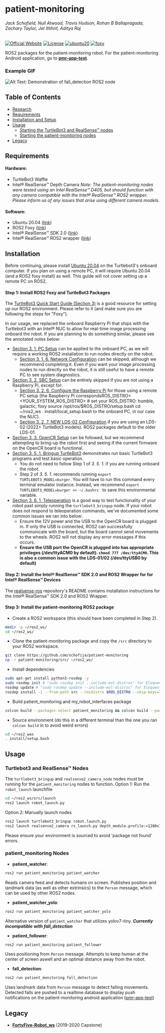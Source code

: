 
# patient-monitoring
###### Jack Schofield, Null Atwood, Travis Hudson, Rohan B Ballapragada, Zachary Taylor, Jet Ittihrit, Aditya Raj
[![Official Website](https://img.shields.io/badge/Official%20Website-pmr--osu-blue?style=flat&logo=world&logoColor=white)](https://pmr-osu.github.io/)
[![License](https://img.shields.io/github/license/schofija/patient-monitoring?style=flat-square)](LICENSE)
[![ubuntu20][ubuntu20-badge]][ubuntu20]
[![foxy][foxy-badge]][foxy]

ROS2 packages for the patient-monitoring robot. For the patient-monitoring Android application, go to [**pmr-app-test**]( https://github.com/JetLiTheQT/pmrtest).
### Example GIF
![Alt Text: Demonstration of fall_detection ROS2 node](https://github.com/schofija/patient-monitoring/blob/master/fall.gif)
## Table of Contents

 - [Research](#research)
 - [Requirements](#requirements)
 - [Installation and Setup](#installation)
 - [Usage](#usage) 
	 - [Starting the TurtleBot3 and RealSense™ nodes](#tb_rs_nodes)
	 - [Starting the patient-monitoring nodes](#pmr_nodes)
- [Legacy](#legacy)

## Requirements
#### Hardware:
+ TurtleBot3 Waffle
+ Intel® RealSense™ Depth Camera
*Note: The patient-monitoring nodes were tested using an Intel RealSense™ D405, but should function with any camera compatible with the Intel® RealSense™ ROS2 wrapper. Please inform us of any issues that arise using different camera models.*

#### Software:
+ Ubuntu 20.04 ([link](https://releases.ubuntu.com/focal/))
+ ROS2 Foxy ([link](https://docs.ros.org/en/foxy/Installation.html))
+ Intel® RealSense™ SDK 2.0 ([link](https://github.com/IntelRealSense/librealsense/blob/master/doc/installation.md))
+ Intel® RealSense™ ROS2 wrapper ([link](https://github.com/IntelRealSense/realsense-ros))

## Installation
Before continuing, please install [Ubuntu 20.04](https://releases.ubuntu.com/focal/) on the Turtlebot3's onboard computer.
If you plan on using a remote PC, it will require Ubuntu 20.04 (and a ROS2 foxy install) as well. This guide will not cover setting up a remote PC on ROS2.

#### Step 1: Install ROS2 Foxy and TurtleBot3 Packages

The <a href="https://emanual.robotis.com/docs/en/platform/turtlebot3/quick-start/">TurtleBot3 Quick Start Guide (Section 3)</a> is a good resource for setting up our ROS2 environment. Please refer to it (and make sure you are following the steps for "Foxy").  

In our usage, we replaced the onboard Raspberry Pi that ships with the Turtlebot3 with an Intel® NUC to allow for real-time image processing onboard the robot. If you are planning to do something similar, please see the annotated notes below:

 - [Section 3. 1. PC Setup](https://emanual.robotis.com/docs/en/platform/turtlebot3/quick-start/#pc-setup) can be applied to the onboard PC, as we will require a working ROS2 installation to run nodes directly on the robot. 
	 - [Section 3. 1. 6. Network Configuration](https://emanual.robotis.com/docs/en/platform/turtlebot3/quick-start/#network-configuration) can be skipped, although we recommend completing it. Even if you want your image processing nodes to run directly on the robot, it is still useful to have a remote PC to see system diagnostics.
- [Section 3. 2. SBC Setup](https://emanual.robotis.com/docs/en/platform/turtlebot3/sbc_setup/) can be entirely skipped if you are not using a Raspberry Pi, except for:
	- [Section 3. 2. 6. Configure the Raspberry Pi](https://emanual.robotis.com/docs/en/platform/turtlebot3/sbc_setup/#configure-the-raspberry-pi) for those using a remote PC setup (the Raspberry Pi correspondsROS_DISTRO=<YOUR_SYSTEM_ROS_DISTRO>  # set your ROS_DISTRO: humble, galactic, foxy
source /opt/ros/$ROS_DISTRO/setup.bash
cd ~/ros2_ws
. install/local_setup.bash to the onboard PC, in our case the NUC).
	- [Section 3. 2. 7. NEW LDS-02 Configuration](https://emanual.robotis.com/docs/en/platform/turtlebot3/sbc_setup/#new-lds-02-configuration-4) if you are using an LDS-02 (2022+ TurtleBot3 models). ROS2 packages default to the older LDS-01.
- [Section 3. 3. OpenCR Setup](https://emanual.robotis.com/docs/en/platform/turtlebot3/opencr_setup/#opencr-setup) can be followed, but we recommend attempting to bring-up the robot first and seeing if the current firmware on the OpenCR board is functional.
- [Section 3. 5. 1. Bringup TurtleBot3](https://emanual.robotis.com/docs/en/platform/turtlebot3/bringup/) demonstrates run basic TurtleBot3 programs and test basic operation. 
	- You do not need to follow Step 1 of *3. 5. 1.* if you are running onboard the robot. 
	- Step 2 of *3. 5. 1.* recommends running ``export TURTLEBOT3_MODEL=burger``. You will have to run this command every terminal emulator instance. Instead, we recommend ``export TURTLEBOT3_MODEL=burger >> ~/.bashrc `` to save this environmental variable.
- [Section 3. 6. 1. Teleoperation](https://emanual.robotis.com/docs/en/platform/turtlebot3/basic_operation/#teleoperation) is a good way to test functionality of your robot past simply running the ``turtlebot3_bringup`` node. If your robot does not respond to teleoperation commands, we've documented some common issues we ran into below:
	- Ensure the 12V power and the USB to the OpenCR board is plugged in. If only the USB is connected, ROS2 can successfully communicate with the board, but the board cannot send movements to the wheels. ROS2 will not display any error messages if this occurs.
	- **Ensure the USB port the OpenCR is plugged into has appropriate privileges (/dev/ttyACM0 by default). ``chmod 777 /dev/ttyACM0``. This is also a common issue with the LDS-01/02 (/dev/ttyUSB0 by default)**
</details>

#### Step 2: Install the Intel® RealSense™ SDK 2.0 and ROS2 Wrapper for for Intel® RealSense™ Devices
The [realsense-ros]([https://github.com/IntelRealSense/realsense-ros](https://github.com/IntelRealSense/realsense-ros#installation)) repository's README contains installation instructions for the Intel® RealSense™ SDK 2.0 and ROS2 Wrapper.

#### Step 3: Install the patient-monitoring ROS2 package
 - Create a ROS2 workspace (this should have been completed in Step 2).
 ```bash
 mkdir -p ~/ros2_ws/
 cd ~/ros2_ws/
```
 - Clone the patient-monitoring package and copy the ``/src`` directory to your ROS2 workspace.
 ```bash
 git clone https://github.com/schofija/patient-monitoring
 cp -r patient-monitoring/src/ ~/ros2_ws/
```
- Install dependencies
```bash
sudo apt-get install python3-rosdep -y
sudo rosdep init # "sudo rosdep init --include-eol-distros" for Eloquent and earlier
rosdep update # "sudo rosdep update --include-eol-distros" for Eloquent and earlier
rosdep install -i --from-path src --rosdistro $ROS_DISTRO --skip-keys=librealsense2 -y
```
- Build patient_monitoring and my_robot_interfaces package
```bash
colcon build --packages-select patient_monitoring && colcon build --packages-select my_robot_interfaces
```
- Source environment (do this in a different terminal than the one you ran ``colcon build`` in to avoid weird errors)
```bash
cd ~/ros2_was
. install/setup.bash
```

## Usage

<h3 id="tb_rs_nodes">Turtlebot3 and RealSense™ Nodes</h3>

The ``turtlebot3_bringup`` and ``realsense2_camera_node`` nodes must be running for the ``patient_monitoring`` nodes to function.
Option 1: Run the ``robot_launch`` launchfile
```bash
cd ~/ros2_ws/src/launch
ros2 launch robot_launch.py
```
Option 2: Manually launch nodes
```bash
ros2 launch turtlebot3_bringup robot.launch.py
ros2 launch realsense2_camera rs_launch.py depth_module.profile:=1280x720x30 align_depth.enable:=true
```
Please ensure your environment is sourced to avoid 'package not found' errors.
<h3 id="pmr_nodes">patient_monitoring Nodes</h3>

- **patient_watcher**:
```bash
ros2 run patient_monitoring patient_watcher
```
Reads camera feed and detects humans on screen. Publishes position and landmark data (as well as other extrinsics) to the ``Person`` message, which can be used by other ROS2 nodes.

- **patient_watcher_yolo**:
```bash
ros2 run patient_monitoring patient_watcher_yolo
```
Alternative version of ``patient_watcher`` that utilizes yolov7-tiny. ***Currently incompatible with fall_detection***

- **patient_follower**:
```bash
ros2 run patient_monitoring patient_follower
```
Uses positioning from ``Person`` message. Attempts to keep human at the center of screen aswell and an optimal distance away from the robot.

- **fall_detection**: 
```bash
ros2 run patient_monitoring fall_detection
```
Uses landmark data from ``Person`` message to detect falling movements. Detected falls are pushed to a realtime database to display push notifications on the patient-monitoring android application ([pmr-app-test](https://github.com/JetLiTheQT/pmrtest))

## Legacy
- [**FortyFive-Robot_ws**](https://github.com/villanub2/FortyFive-Robot_ws) (2019-2020 Capstone) 

[ubuntu20-badge]: https://img.shields.io/badge/-UBUNTU%2020%2E04-blue?style=flat-square&logo=ubuntu&logoColor=white
[ubuntu20]: https://releases.ubuntu.com/focal/
[foxy-badge]: https://img.shields.io/badge/-FOXY-orange?style=flat-square&logo=ros
[foxy]: https://docs.ros.org/en/foxy/index.html
